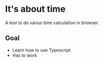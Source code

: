 # It's about time
A tool to do varius time calculation in browser.  

## Goal
* Learn how to use Typescript
* Has to work
